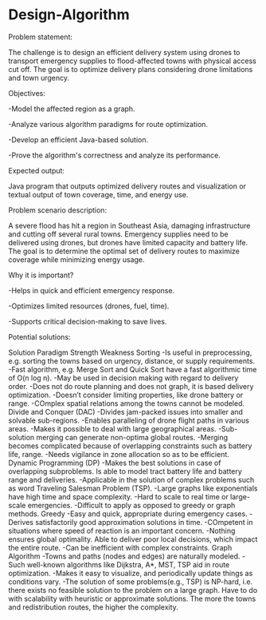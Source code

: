 # Design-Algorithm

Problem statement:

The challenge is to design an efficient delivery system using drones to transport emergency supplies to flood-affected towns with physical access cut off. The goal is to optimize delivery plans considering drone limitations and town urgency.

Objectives:

-Model the affected region as a graph.

-Analyze various algorithm paradigms for route optimization.

-Develop an efficient Java-based solution.

-Prove the algorithm's correctness and analyze its performance.

Expected output:

Java program that outputs optimized delivery routes and visualization or textual output of town coverage, time, and energy use.

Problem scenario description:

A severe flood has hit a region in Southeast Asia, damaging infrastructure and cutting off several rural towns. Emergency supplies need to be delivered using drones, but drones have limited capacity and battery life. The goal is to determine the optimal set of delivery routes to maximize coverage while minimizing energy usage.

Why it is important?

-Helps in quick and efficient emergency response.

-Optimizes limited resources (drones, fuel, time).

-Supports critical decision-making to save lives.

Potential solutions:

Solution Paradigm
Strength
Weakness
Sorting
-Is useful in preprocessing, e.g. sorting the towns based on urgency, distance, or supply requirements.
-Fast algorithm, e.g. Merge Sort and Quick Sort have a fast algorithmic time of O(n log n).
-May be used in decision making with regard to delivery order.
-Does not do route planning and does not graph, it is based delivery optimization.
-Doesn’t consider limiting properties, like drone battery or range.
-COmplex spatial relations among the towns cannot be modeled.
Divide and Conquer (DAC)
-Divides jam-packed issues into smaller and solvable sub-regions.
-Enables paralleling of drone flight paths in various areas.
-Makes it possible to deal with large geographical areas.
-Sub-solution merging can generate non-optima global routes.
-Merging becomes complicated because of overlapping constraints such as battery life, range.
-Needs vigilance in zone allocation so as to be efficient.
Dynamic Programming (DP)
-Makes the best solutions in case of overlapping subproblems.
Is able to model tract battery life and battery range and deliveries.
-Applicable in the solution of complex problems such as word Traveling Salesman Problem (TSP).
-Large graphs like exponentials have high time and space complexity.
-Hard to scale to real time or large-scale emergencies.
-Difficult to apply as opposed to greedy or graph methods.
Greedy
-Easy and quick, appropriate during emergency cases.
-Derives satisfactorily good approximation solutions in time.
-COmpetent in situations where speed of reaction is an important concern.
-Nothing ensures global optimality.
Able to deliver poor local decisions, which impact the entire route.
-Can be inefficient with complex constraints.
Graph Algorithm
-Towns and paths (nodes and edges) are naturally modeled.
-Such well-known algorithms like Dijkstra, A*, MST, TSP aid in route optimization.
-Makes it easy to visualize, and periodically update things as conditions vary.
-The solution of some problems(e.g., TSP) is NP-hard, i.e. there exists no feasible solution to the problem on a large graph.
Have to do with scalability with heuristic or approximate solutions.
The more the towns and redistribution routes, the higher the complexity.











